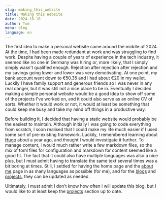 ```yaml
---
slug: making_this_website
title: Making this Website
date: 2024-10-18
author: Tom
menu: blog
language: en
---
```


The first idea to make a personal website came around the middle of 2024. At the time, I had been made redundant at work and was struggling to find work. Despite having a couple of years of experience in the tech industry, it seemed like no one in Germany was hiring or, more likely, that I simply simply wasn't qualified enough. Rejection after rejection after rejection and my savings going lower and lower was very demotivating. At one point, my bank account went down to €50.35 and I had about €20 in my wallet. Luckily I have family support and generous friends so I was never in any real danger, but it was still not a nice place to be in.
Eventually I decided making a simple personal website would be a good idea to show off some of the projects I've worked on, and it could also serve as an online CV of sorts. Whether it would work or not, it would at least be something that could keep me busy and take my mind off things in a productive way.

Before building it, I decided that having a static website would probably be the easiest to maintain. Although initially I was going to code everything from scratch, I soon realised that I could make my life much easier if I used some sort of pre-existing framework. Luckily, I remembered learning about [Hugo](https://gohugo.io) about a year ago, and thought I would investigate it further. To manage content, I would much rather write a few markdown files, so the mix of toml files for configuration and markdown for content seemed like a good fit. The fact that it could also have multiple languages was also a nice plus, but I must admit having to translate the same text several times was a bit boring at times. Still, I settled for having the home page and the [about me](/about/about_me.en.md) page in as many languages as possible (for me), and for the [blogs](/blog/) and [projects](/projects/), they can be updated as needed.

Ultimately, I must admit I don't know how often I will update this blog, but I would like to at least keep the [projects](/projects/) section up to date.
